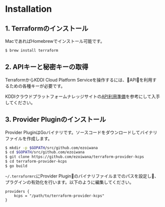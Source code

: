 # Installation

## 1. Terraformのインストール

MacであればHomebrewでインストール可能です。

```sh
$ brew install terraform
```


## 2. APIキーと秘密キーの取得

TerraformからKDDI Cloud Platform Serviceを操作するには、APIを利用するための各種キーが必要です。

KDDIクラウドプラットフォームナレッジサイトの[API利用準備](https://iaas.cloud-platform.kddi.ne.jp/developer/api/cloud-stack-api/use/)を参考にして入手してください。

## 3. Provider Pluginのインストール

Provider PluginはGoバイナリです。ソースコードをダウンロードしてバイナリファイルを作成します。

```sh
$ mkdir -p $GOPATH/src/github.com/ezoiwana
$ cd $GOPATH/src/github.com/ezoiwana
$ git clone https://github.com/ezoiwana/terraform-provider-kcps
$ cd terraform-provider-kcps
$ go build
```

`~/.terraformrc`にProvider Pluginのバイナリファイルまでのパスを設定し、プラグインの有効化を行います。以下のように編集してください。

```hcl
providers {
    kcps = "/path/to/terraform-provider-kcps"
}
```


